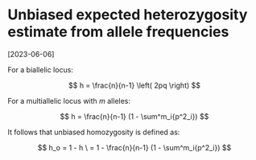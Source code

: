 # Unbiased expected heterozygosity estimate from allele frequencies

[2023-06-06]

For a biallelic locus: 

$$ 
h = \frac{n}{n-1} \left( 2pq \right)
$$

For a multiallelic locus with $m$ alleles: 

$$
h = \frac{n}{n-1} (1 - \sum^m_i{p^2_i})
$$

It follows that unbiased homozygosity is defined as: 

$$ 
h_o = 1 - h \ 
= 1 - \frac{n}{n-1} (1 - \sum^m_i{p^2_i})
$$
